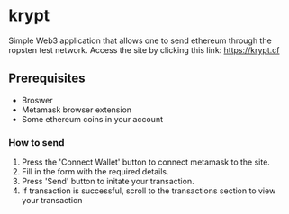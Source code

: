 # krypt

Simple Web3 application that allows one to send ethereum through the ropsten test network.
Access the site by clicking this link: https://krypt.cf

## Prerequisites

  - Broswer
  - Metamask browser extension
  - Some ethereum coins in your account
  
### How to send

  1. Press the 'Connect Wallet' button to connect metamask to the site.
  2. Fill in the form with the required details.
  3. Press 'Send' button to initate your transaction.
  4. If transaction is successful, scroll to the transactions section to view your transaction
